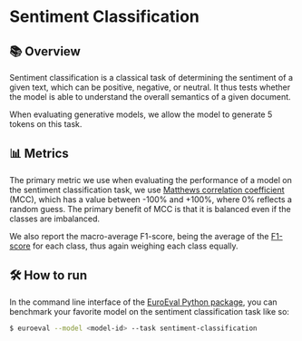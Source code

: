 # Sentiment Classification

## 📚 Overview

Sentiment classification is a classical task of determining the sentiment of a given
text, which can be positive, negative, or neutral. It thus tests whether the model is
able to understand the overall semantics of a given document.

When evaluating generative models, we allow the model to generate 5 tokens on this task.


## 📊 Metrics

The primary metric we use when evaluating the performance of a model on the sentiment
classification task, we use [Matthews correlation
coefficient](https://en.wikipedia.org/wiki/Matthews_correlation_coefficient) (MCC),
which has a value between -100% and +100%, where 0% reflects a random guess. The primary
benefit of MCC is that it is balanced even if the classes are imbalanced.

We also report the macro-average F1-score, being the average of the
[F1-score](https://en.wikipedia.org/wiki/F1_score) for each class, thus again weighing
each class equally.


## 🛠️ How to run

In the command line interface of the [EuroEval Python package](/python-package.md), you
can benchmark your favorite model on the sentiment classification task like so:

```bash
$ euroeval --model <model-id> --task sentiment-classification
```
